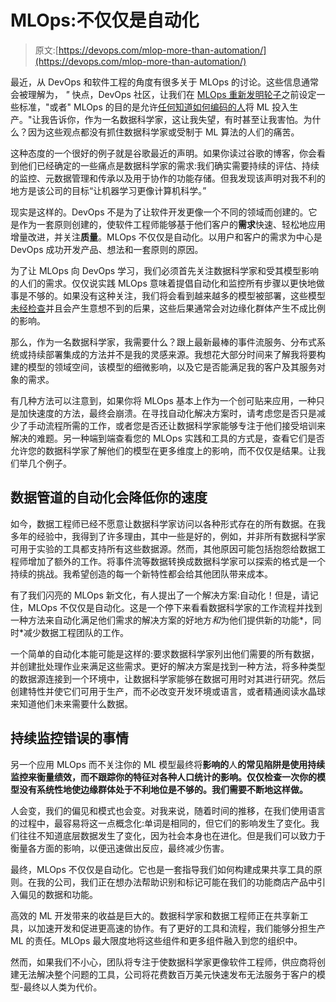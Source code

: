 # MLOps:不仅仅是自动化

> 原文:[https://devops.com/mlop-more-than-automation/](https://devops.com/mlop-more-than-automation/)

最近，从 DevOps 和软件工程的角度有很多关于 MLOps 的讨论。这些信息通常会被理解为， *"* 快点，DevOps 社区，让我们在 [MLOps 重新发明轮子](https://devops.com/cloudera-calls-for-mlops-standards-initiative/)之前设定一些标准，"或者" MLOps 的目的是允许[任何知道如何编码的人](https://devops.com/are-self-service-machine-learning-models-the-future-of-ai-integration/)将 ML 投入生产。"让我告诉你，作为一名数据科学家，这让我失望，有时甚至让我害怕。为什么？因为这些观点都没有抓住数据科学家或受制于 ML 算法的人们的痛苦。

这种态度的一个很好的例子就是谷歌最近的声明。如果你读过谷歌的博客，你会看到他们已经确定的一些痛点是数据科学家的需求:我们确实需要持续的评估、持续的监控、元数据管理和传承以及用于协作的功能存储。但我发现该声明对我不利的地方是该公司的目标“让机器学习更像计算机科学。”

现实是这样的。DevOps 不是为了让软件开发更像一个不同的领域而创建的。它是作为一套原则创建的，使软件工程师能够基于他们客户的**需求**快速、轻松地应用增量改进，并关注**质量**。MLOps 不仅仅是自动化。以用户和客户的需求为中心是 DevOps 成功开发产品、想法和一套原则的原因。

为了让 MLOps 向 DevOps 学习，我们必须首先关注数据科学家和受其模型影响的人们的需求。仅仅说实践 MLOps 意味着提倡自动化和监控所有步骤以更快地做事是不够的。如果没有这种关注，我们将会看到越来越多的模型被部署，这些模型[未经检查](https://www.scientificamerican.com/article/racial-bias-found-in-a-major-health-care-risk-algorithm/)并且会产生意想不到的后果，这些后果通常会对边缘化群体产生不成比例的影响。

那么，作为一名数据科学家，我需要什么？跟上最新最棒的事件流服务、分布式系统或持续部署集成的方法并不是我的灵感来源。我想花大部分时间来了解我将要构建的模型的领域空间，该模型的细微影响，以及它是否能满足我的客户及其服务对象的需求。

有几种方法可以注意到，如果你将 MLOps 基本上作为一个创可贴来应用，一种只是加快速度的方法，最终会崩溃。在寻找自动化解决方案时，请考虑您是否只是减少了手动流程所需的工作，或者您是否还让数据科学家能够专注于他们接受培训来解决的难题。另一种端到端查看您的 MLOps 实践和工具的方式是，查看它们是否允许您的数据科学家了解他们的模型在更多维度上的影响，而不仅仅是结果。让我们举几个例子。

## 数据管道的自动化会降低你的速度

如今，数据工程师已经不愿意让数据科学家访问以各种形式存在的所有数据。在我多年的经验中，我得到了许多理由，其中一些是好的，例如，并非所有数据科学家可用于实验的工具都支持所有这些数据源。然而，其他原因可能包括抱怨给数据工程师增加了额外的工作。将事件流等数据转换成数据科学家可以探索的格式是一个持续的挑战。我希望创造的每一个新特性都会给其他团队带来成本。

有了我们闪亮的 MLOps 新文化，有人提出了一个解决方案:自动化！但是，请记住，MLOps 不仅仅是自动化。这是一个停下来看看数据科学家的工作流程并找到一种方法来自动化满足他们需求的解决方案的好地方*和*为他们提供新的功能*，同时*减少数据工程团队的工作。

一个简单的自动化本能可能是这样的:要求数据科学家列出他们需要的所有数据，并创建批处理作业来满足这些需求。更好的解决方案是找到一种方法，将多种类型的数据源连接到一个环境中，让数据科学家能够在数据可用时对其进行研究。然后创建特性并使它们可用于生产，而不必改变开发环境或语言，或者精通阅读水晶球来知道他们未来需要什么数据。

## 持续监控错误的事情

另一个应用 MLOps 而不关注你的 ML 模型最终将**影响的**人**的常见陷阱是使用持续监控来衡量绩效，而不跟踪你的特征对各种人口统计的影响。仅仅检查一次你的模型没有系统性地使边缘群体处于不利地位是不够的。我们需要不断地这样做。**

人会变，我们的偏见和模式也会变。对我来说，随着时间的推移，在我们使用语言的过程中，最容易将这一点概念化:单词是相同的，但它们的影响发生了变化。我们往往不知道底层数据发生了变化，因为社会本身也在进化。但是我们可以致力于衡量各方面的影响，以便迅速做出反应，最终减少伤害。

最终，MLOps 不仅仅是自动化。它也是一套指导我们如何构建成果共享工具的原则。在我的公司，我们正在想办法帮助识别和标记可能在我们的功能商店产品中引入偏见的数据和功能。

高效的 ML 开发带来的收益是巨大的。数据科学家和数据工程师正在共享新工具，以加速开发和促进更高速的协作。有了更好的工具和流程，我们能够分担生产 ML 的责任。MLOps 最大限度地将这些组件和更多组件融入到您的组织中。

然而，如果我们不小心，团队将专注于使数据科学家更像软件工程师，供应商将创建无法解决整个问题的工具，公司将花费数百万美元快速发布无法服务于客户的模型-最终以人类为代价。
